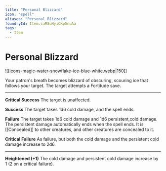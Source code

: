 ```yaml
---
title: "Personal Blizzard"
icon: "spell"
aliases: "Personal Blizzard"
foundryId: Item.caRSuHyiCKp5nuAa
tags:
  - Item
---
```


# Personal Blizzard
![[icons-magic-water-snowflake-ice-blue-white.webp|150]]

Your patron's breath becomes blizzard of obscuring, scouring ice that follows your target. The target attempts a Fortitude save.

* * *

**Critical Success** The target is unaffected.

**Success** The target takes 1d6 cold damage, and the spell ends.

**Failure** The target takes 1d6 cold damage and 1d6 persistent,cold damage. The persistent damage automatically ends when the spell ends. It is [[Concealed]] to other creatures, and other creatures are concealed to it.

**Critical Failure** As failure, but both the cold damage and the persistent cold damage increase to 2d6.

* * *

**Heightened (+1)** The cold damage and persistent cold damage increase by 1 (2 on a critical failure).
